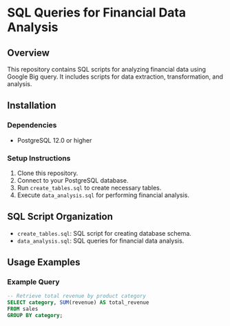 # SQL Queries for Financial Data Analysis

## Overview
This repository contains SQL scripts for analyzing financial data using Google Big query. It includes scripts for data extraction, transformation, and analysis.

## Installation
### Dependencies
- PostgreSQL 12.0 or higher

### Setup Instructions
1. Clone this repository.
2. Connect to your PostgreSQL database.
3. Run `create_tables.sql` to create necessary tables.
4. Execute `data_analysis.sql` for performing financial analysis.

## SQL Script Organization
- `create_tables.sql`: SQL script for creating database schema.
- `data_analysis.sql`: SQL queries for financial data analysis.

## Usage Examples
### Example Query
```sql
-- Retrieve total revenue by product category
SELECT category, SUM(revenue) AS total_revenue
FROM sales
GROUP BY category;
